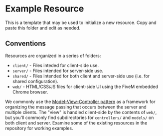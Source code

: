 # Example Resource
This is a template that may be used to initialize a new resource. Copy and paste this folder and edit as needed.

## Conventions
Resources are organized in a series of folders:
- `client/` - Files inteded for client-side use.
- `server/` - Files intended for server-side use.
- `shared/` - Files intended for both client and server-side use (i.e. for shared configuration).
- `web/` - HTML/CSS/JS files for client-side UI using the FiveM embedded Chrome browser.

We commonly use the [Model-View-Controller pattern](https://en.wikipedia.org/wiki/Model%E2%80%93view%E2%80%93controller) as a framework for organizing the message passing that occurs between the server and multiple clients. The "view" is handled client-side by the contents of `web/`, but you'll commonly find subdirectories for `controllers/` and `models/` on both client and server. Examine some of the existing resources in the repository for working examples.






